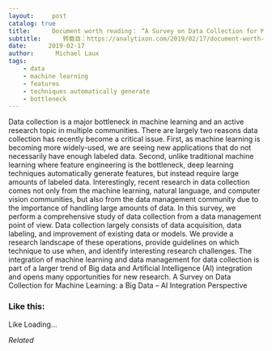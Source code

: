 ```yaml
---
layout:     post
catalog: true
title:      Document worth reading： “A Survey on Data Collection for Machine Learning： a Big Data – AI Integration Perspective”
subtitle:      转载自：https://analytixon.com/2019/02/17/document-worth-reading-a-survey-on-data-collection-for-machine-learning-a-big-data-ai-integration-perspective/
date:      2019-02-17
author:      Michael Laux
tags:
    - data
    - machine learning
    - features
    - techniques automatically generate
    - bottleneck
---
```


Data collection is a major bottleneck in machine learning and an active research topic in multiple communities. There are largely two reasons data collection has recently become a critical issue. First, as machine learning is becoming more widely-used, we are seeing new applications that do not necessarily have enough labeled data. Second, unlike traditional machine learning where feature engineering is the bottleneck, deep learning techniques automatically generate features, but instead require large amounts of labeled data. Interestingly, recent research in data collection comes not only from the machine learning, natural language, and computer vision communities, but also from the data management community due to the importance of handling large amounts of data. In this survey, we perform a comprehensive study of data collection from a data management point of view. Data collection largely consists of data acquisition, data labeling, and improvement of existing data or models. We provide a research landscape of these operations, provide guidelines on which technique to use when, and identify interesting research challenges. The integration of machine learning and data management for data collection is part of a larger trend of Big data and Artificial Intelligence (AI) integration and opens many opportunities for new research. A Survey on Data Collection for Machine Learning: a Big Data – AI Integration Perspective





### Like this:

Like Loading...


*Related*

